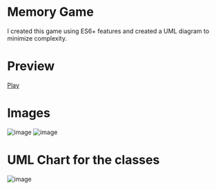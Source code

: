 # Memory Game
I created this game using ES6+ features and created a UML diagram to minimize complexity.

# Preview
<a href="https://tbsoysal.github.io/memory-game">Play</a>

# Images
![image](https://github.com/user-attachments/assets/df67049b-c0be-4de9-ab56-8986324b0475)
![image](https://github.com/user-attachments/assets/b7cfffde-163b-470a-af73-62f5df034149)

# UML Chart for the classes
![image](https://github.com/user-attachments/assets/da64a772-00b1-4d0f-a5e0-bacc16e97d6c)
